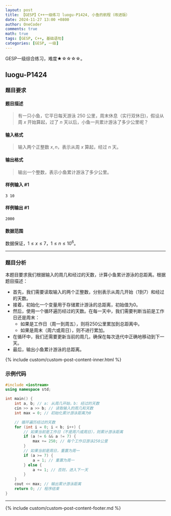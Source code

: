 ```yaml
---
layout: post
title: 【GESP】C++一级练习 luogu-P1424, 小鱼的航程（改进版）
date: 2024-11-27 13:00 +0800
author: OneCoder
comments: true
math: true
tags: [GESP, C++, 基础语句]
categories: [GESP, 一级]
---
```

GESP一级综合练习，难度★☆☆☆☆。

<!--more-->

## luogu-P1424

### 题目要求

#### 题目描述

>有一只小鱼，它平日每天游泳 $250$ 公里，周末休息（实行双休日)，假设从周 $x$ 开始算起，过了 $n$ 天以后，小鱼一共累计游泳了多少公里呢？

#### 输入格式

>输入两个正整数 $x,n$，表示从周 $x$ 算起，经过 $n$ 天。

#### 输出格式

>输出一个整数，表示小鱼累计游泳了多少公里。

#### 样例输入 #1

```console
3 10
```

#### 样例输出 #1

```console
2000
```

#### 数据范围

数据保证，$1\le x \le 7$，$1 \le n\le 10^6$。

---

### 题目分析

本题目要求我们根据输入的周几和经过的天数，计算小鱼累计游泳的总距离。根据题目描述：

- 首先，我们需要读取输入的两个正整数，分别表示从周几开始（1到7）和经过的天数。
- 接着，初始化一个变量用于存储累计游泳的总距离，初始值为0。
- 然后，使用一个循环遍历经过的天数。在每一天中，我们需要判断当前是工作日还是周末：
  - 如果是工作日（周一到周五），则将250公里累加到总距离中。
  - 如果是周末（周六或周日），则不进行累加。
- 在循环中，我们还需要更新当前的周几，确保在每次迭代中正确地移动到下一天。
- 最后，输出小鱼累计游泳的总距离。

{% include custom/custom-post-content-inner.html %}

### 示例代码

```cpp
#include <iostream>
using namespace std;

int main() {
    int a, b; // a: 从周几开始，b: 经过的天数
    cin >> a >> b; // 读取输入的周几和天数
    int max = 0; // 初始化累计游泳距离为0

    // 循环遍历经过的天数
    for (int i = 0; i < b; i++) {
        // 如果当前是工作日（不是周六或周日），则累计游泳距离
        if (a != 6 && a != 7) {
            max += 250; // 每个工作日游泳250公里
        }
        // 如果当前是周日，重置为周一
        if (a >= 7) {
            a = 1; // 重置为周一
        } else {
            a += 1; // 否则，进入下一天
        }
    }
    cout << max; // 输出累计游泳距离
    return 0; // 程序结束
}
```

---

{% include custom/custom-post-content-footer.md %}
